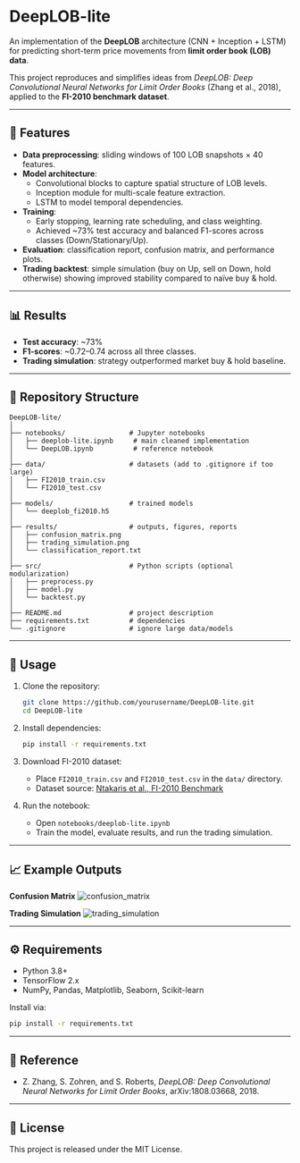 # DeepLOB-lite

An implementation of the **DeepLOB** architecture (CNN + Inception + LSTM) for predicting short-term price movements from **limit order book (LOB) data**.

This project reproduces and simplifies ideas from *DeepLOB: Deep Convolutional Neural Networks for Limit Order Books* (Zhang et al., 2018), applied to the **FI-2010 benchmark dataset**.

---

## 🔑 Features
- **Data preprocessing**: sliding windows of 100 LOB snapshots × 40 features.
- **Model architecture**:
  - Convolutional blocks to capture spatial structure of LOB levels.
  - Inception module for multi-scale feature extraction.
  - LSTM to model temporal dependencies.
- **Training**:
  - Early stopping, learning rate scheduling, and class weighting.
  - Achieved ~73% test accuracy and balanced F1-scores across classes (Down/Stationary/Up).
- **Evaluation**: classification report, confusion matrix, and performance plots.
- **Trading backtest**: simple simulation (buy on Up, sell on Down, hold otherwise) showing improved stability compared to naïve buy & hold.

---

## 📊 Results
- **Test accuracy**: ~73%
- **F1-scores**: ~0.72–0.74 across all three classes.
- **Trading simulation**: strategy outperformed market buy & hold baseline.

---

## 📂 Repository Structure
```
DeepLOB-lite/
│
├── notebooks/                # Jupyter notebooks
│   ├── deeplob-lite.ipynb     # main cleaned implementation
│   └── DeepLOB.ipynb          # reference notebook
│
├── data/                     # datasets (add to .gitignore if too large)
│   ├── FI2010_train.csv
│   └── FI2010_test.csv
│
├── models/                   # trained models
│   └── deeplob_fi2010.h5
│
├── results/                  # outputs, figures, reports
│   ├── confusion_matrix.png
│   ├── trading_simulation.png
│   └── classification_report.txt
│
├── src/                      # Python scripts (optional modularization)
│   ├── preprocess.py
│   ├── model.py
│   └── backtest.py
│
├── README.md                 # project description
├── requirements.txt          # dependencies
└── .gitignore                # ignore large data/models
```

---

## 🚀 Usage

1. Clone the repository:
   ```bash
   git clone https://github.com/yourusername/DeepLOB-lite.git
   cd DeepLOB-lite
   ```

2. Install dependencies:
   ```bash
   pip install -r requirements.txt
   ```

3. Download FI-2010 dataset:
   - Place `FI2010_train.csv` and `FI2010_test.csv` in the `data/` directory.
   - Dataset source: [Ntakaris et al., FI-2010 Benchmark](https://arxiv.org/abs/1705.03233)

4. Run the notebook:
   - Open `notebooks/deeplob-lite.ipynb`
   - Train the model, evaluate results, and run the trading simulation.

---

## 📈 Example Outputs

**Confusion Matrix**
![confusion_matrix](results/confusion_matrix.png)

**Trading Simulation**
![trading_simulation](results/trading_simulation.png)

---

## ⚙️ Requirements
- Python 3.8+
- TensorFlow 2.x
- NumPy, Pandas, Matplotlib, Seaborn, Scikit-learn

Install via:
```bash
pip install -r requirements.txt
```

---

## 📖 Reference
- Z. Zhang, S. Zohren, and S. Roberts, *DeepLOB: Deep Convolutional Neural Networks for Limit Order Books*, arXiv:1808.03668, 2018.

---

## 📜 License
This project is released under the MIT License.
